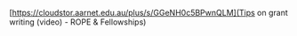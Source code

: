 [https://cloudstor.aarnet.edu.au/plus/s/GGeNH0c5BPwnQLM](Tips on grant writing (video) - ROPE & Fellowships)
